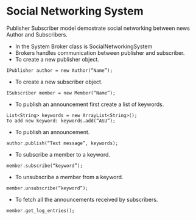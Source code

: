 # Social Networking System
Publisher Subscriber model demostrate social networking between news Author and Subscribers.

* In the System Broker class is SocialNetworkingSystem
* Brokers handles communication between publisher and subscriber.
* To create a new publisher object.
```
IPublisher author = new Author(“Name”);
```
* To create a new subscriber object.
```
ISubscriber member = new Member(“Name”);
```
* To publish an announcement first create a list of keywords.
```
List<String> keywords = new ArrayList<String>();
To add new keyword: keywords.add(“ASU”);
```
* To publish an announcement.
```
author.publish(“Text message”, keywords);
```
* To subscribe a member to a keyword.
```
member.subscribe(“keyword”);
```
* To unsubscribe a member from a keyword.
```
member.unsubscribe(“keyword”);
```
* To fetch all the announcements received by subscribers.
```
member.get_log_entries();
```